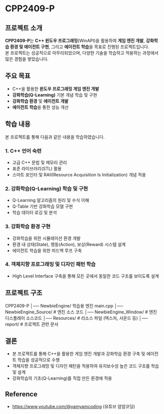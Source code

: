 # CPP2409-P

## 프로젝트 소개
**CPP2409-P**는 **C++ 윈도우 프로그래밍**(WinAPI)을 활용하여 **게임 엔진 개발**, **강화학습 환경 및 에이전트 구현**, 그리고 **에이전트 학습**을 목표로 진행된 프로젝트입니다.  
본 프로젝트는 성공적으로 마무리되었으며, 다양한 기술을 학습하고 적용하는 과정에서 많은 경험을 쌓았습니다.

## 주요 목표
- C++을 활용한 **윈도우 프로그래밍 게임 엔진 개발**
- **강화학습(Q-Learning)** 기본 개념 학습 및 구현
- **강화학습 환경** 및 **에이전트 개발**
- **에이전트 학습**을 통한 성능 개선

## 학습 내용
본 프로젝트를 통해 다음과 같은 내용을 학습하였습니다.

### 1. C++ 언어 숙련
- 고급 C++ 문법 및 메모리 관리
- 표준 라이브러리(STL) 활용
- 스마트 포인터 및 RAII(Resource Acquisition Is Initialization) 개념 적용

### 2. 강화학습(Q-Learning) 학습 및 구현
- Q-Learning 알고리즘의 원리 및 수식 이해
- Q-Table 기반 강화학습 모델 구현
- 학습 데이터 로깅 및 분석

### 3. 강화학습 환경 구현
- 강화학습을 위한 시뮬레이션 환경 개발
- 환경 내 상태(State), 행동(Action), 보상(Reward) 시스템 설계
- 에이전트 학습을 위한 피드백 루프 구축

### 4. 객체지향 프로그래밍 및 디자인 패턴 학습
- High Level Interface 구축을 통해 모든 곳에서 동일한 코드 구조를 보이도록 설계

## 프로젝트 구조
CPP2409-P 
│── NewbieEngine/ 학습용 엔진 main.cpp 
│── NewbieEngine_Source/ # 엔진 소스 코드 
│── NewbieEngine_Window/ # 엔진 디스플레이 소스코드
│── Resources/ # 리소스 파일 (텍스처, 사운드 등) 
│── report/ # 프로젝트 관련 문서 

## 결론
- 본 프로젝트를 통해 C++을 활용한 게임 엔진 개발과 강화학습 환경 구축 및 에이전트 학습을 성공적으로 수행
- 객체지향 프로그래밍 및 디자인 패턴을 적용하여 유지보수성 높은 코드 구조를 학습 및 설계
- 강화학습의 기초(Q-Learning)를 직접 만든 환경에 적용

## Reference
- https://www.youtube.com/@yamyamcoding (유튜브 얌얌코딩)
